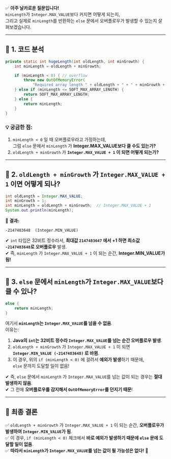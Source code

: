 ✅ **아주 날카로운 질문입니다!**  
`minLength`가 `Integer.MAX_VALUE`보다 커지면 어떻게 되는지,  
그리고 실제로 `minLength`를 반환하는 `else` 문에서 오버플로우가 발생할 수 있는지 살펴보겠습니다.

---

## 📌 **1. 코드 분석**

```java
private static int hugeLength(int oldLength, int minGrowth) {
    int minLength = oldLength + minGrowth;

    if (minLength < 0) { // overflow
        throw new OutOfMemoryError(
            "Required array length " + oldLength + " + " + minGrowth + " is too large");
    } else if (minLength <= SOFT_MAX_ARRAY_LENGTH) {
        return SOFT_MAX_ARRAY_LENGTH;
    } else {
        return minLength;
    }
}
```

### 💡 **궁금한 점:**

1. `minLength < 0` 일 때 오버플로우라고 가정하는데,  
    그럼 `else` 문에서 `minLength` 가 **Integer.MAX_VALUE보다 클 수도 있는가?**
2. `oldLength + minGrowth` 가 **`Integer.MAX_VALUE + 1` 이 되면 어떻게 되는가?**

---

## 📌 **2. `oldLength + minGrowth` 가 `Integer.MAX_VALUE + 1` 이면 어떻게 되나?**

```java
int oldLength = Integer.MAX_VALUE;
int minGrowth = 1;
int minLength = oldLength + minGrowth;  // Integer.MAX_VALUE + 1
System.out.println(minLength);
```

🚨 **결과:**

```
-2147483648  (Integer.MIN_VALUE)
```

✔ `int` 타입은 32비트 정수라서, **최대값 `2147483647` 에서 +1 하면 최소값 `-2147483648`로 오버플로우** 발생.  
✔ 즉, `minLength` 가 `Integer.MAX_VALUE + 1` 이 되는 순간, **Integer.MIN_VALUE가 됨!**

---

## 📌 **3. `else` 문에서 `minLength`가 `Integer.MAX_VALUE`보다 클 수 있나?**

```java
else {
    return minLength;
}
```

여기서 **`minLength`는 `Integer.MAX_VALUE`를 넘을 수 없음**.  
이유는:

1. **Java의 `int`는 32비트 정수라 `Integer.MAX_VALUE`를 넘는 순간 오버플로우 발생**.
2. `oldLength + minGrowth` 가 `Integer.MAX_VALUE + 1` 이 되면 **`Integer.MIN_VALUE (-2147483648)` 로 바뀜**.
3. 이 경우, 위의 `if (minLength < 0)` 에 걸려서 **예외가 발생**하기 때문에,  
    `else` 문까지 도달할 일이 없음!

✔ 즉, `else` 문에서 `minLength` 가 `Integer.MAX_VALUE`를 넘는 값이 되는 경우는 **절대 발생하지 않음**.  
✔ 그 전에 **오버플로우를 감지해서 `OutOfMemoryError`를 던지기 때문**!

---

## 🎯 **최종 결론**

✅ `oldLength + minGrowth` 가 `Integer.MAX_VALUE + 1` 이 되는 순간, **오버플로우가 발생하여 `Integer.MIN_VALUE`가 됨**.  
✅ 이 경우, `if (minLength < 0)` 체크에서 **바로 예외가 발생하기 때문에 `else` 문에 도달할 일이 없음**.  
✅ **따라서 `minLength`가 `Integer.MAX_VALUE`를 넘는 값이 될 가능성은 없다!** 🚀